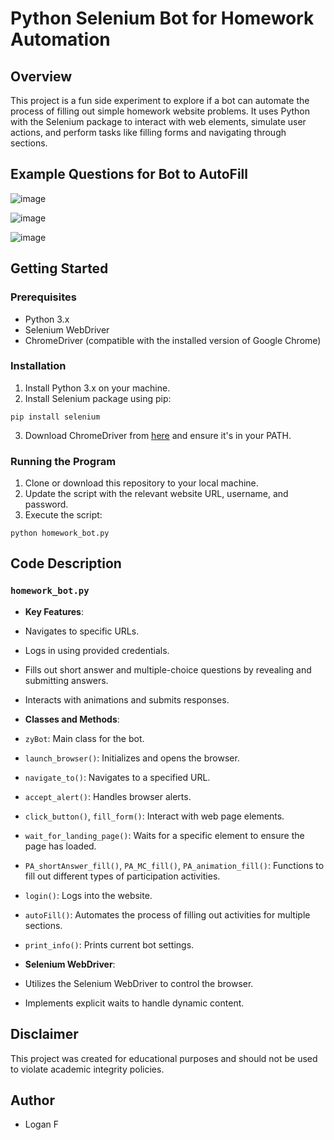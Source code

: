 

# Python Selenium Bot for Homework Automation

## Overview
This project is a fun side experiment to explore if a bot can automate the process of filling out simple homework website problems. It uses Python with the Selenium package to interact with web elements, simulate user actions, and perform tasks like filling forms and navigating through sections.

## Example Questions for Bot to AutoFill

![image](https://github.com/ThanksLogan/autofillBot/assets/89110766/0584b555-4944-435e-891f-223759115638)

![image](https://github.com/ThanksLogan/autofillBot/assets/89110766/b755eb7a-1d65-4e91-8bc6-00d41875bcec)

![image](https://github.com/ThanksLogan/autofillBot/assets/89110766/f7fa2f9d-80a3-4e39-bba1-90657d9611a7)


## Getting Started

### Prerequisites
- Python 3.x
- Selenium WebDriver
- ChromeDriver (compatible with the installed version of Google Chrome)

### Installation
1. Install Python 3.x on your machine.
2. Install Selenium package using pip:

```
pip install selenium
```
3. Download ChromeDriver from [here](https://sites.google.com/a/chromium.org/chromedriver/downloads) and ensure it's in your PATH.

### Running the Program
1. Clone or download this repository to your local machine.
2. Update the script with the relevant website URL, username, and password.
3. Execute the script:
```
python homework_bot.py
```

## Code Description

### `homework_bot.py`
- **Key Features**:
- Navigates to specific URLs.
- Logs in using provided credentials.
- Fills out short answer and multiple-choice questions by revealing and submitting answers.
- Interacts with animations and submits responses.

- **Classes and Methods**:
- `zyBot`: Main class for the bot.
 - `launch_browser()`: Initializes and opens the browser.
 - `navigate_to()`: Navigates to a specified URL.
 - `accept_alert()`: Handles browser alerts.
 - `click_button()`, `fill_form()`: Interact with web page elements.
 - `wait_for_landing_page()`: Waits for a specific element to ensure the page has loaded.
 - `PA_shortAnswer_fill()`, `PA_MC_fill()`, `PA_animation_fill()`: Functions to fill out different types of participation activities.
 - `login()`: Logs into the website.
 - `autoFill()`: Automates the process of filling out activities for multiple sections.
 - `print_info()`: Prints current bot settings.

- **Selenium WebDriver**:
- Utilizes the Selenium WebDriver to control the browser.
- Implements explicit waits to handle dynamic content.

## Disclaimer
This project was created for educational purposes and should not be used to violate academic integrity policies.

## Author
- Logan F

